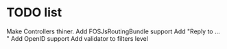 TODO list
=======

Make Controllers thiner.
Add FOSJsRoutingBundle support
Add "Reply to ... "
Add OpenID support
Add validator to filters level
